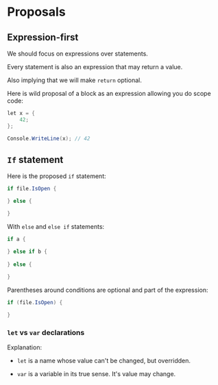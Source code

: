 # Proposals

## Expression-first

We should focus on expressions over statements.

Every statement is also an expression that may return a value.

Also implying that we will make ``return`` optional.

Here is wild proposal of a block as an expression allowing you do scope code:

```c#
let x = {
    42; 
};

Console.WriteLine(x); // 42
```

## ``If`` statement

Here is the proposed ``if`` statement:

```c#
if file.IsOpen {

} else {

}
```

With ``else`` and ``else if`` statements:

```c#
if a {

} else if b {
    
} else {
    
}
```

Parentheses around conditions are optional and part of the expression:

```c#
if (file.IsOpen) {

}
```

### ``let`` vs ``var`` declarations

Explanation:

* ``let`` is a name whose value can't be changed, but overridden.

* ``var`` is a variable in its true sense. It's value may change.